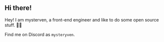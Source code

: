 ## Hi there!

Hey! I am mysterven, a front-end engineer and like to do some open source stuff. 👋👋

Find me on Discord as `mysteryven`.
